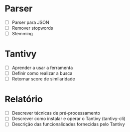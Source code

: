 # Parser
- [ ] Parser para JSON
- [ ] Remover stopwords
- [ ] Stemming

# Tantivy
- [ ] Aprender a usar a ferramenta
- [ ] Definir como realizar a busca
- [ ] Retornar score de similaridade

# Relatório
- [ ] Descrever técnicas de pré-processamento
- [ ] Descrever como instalar e operar o Tantivy (tantivy-cli)
- [ ] Descrição das funcionalidades fornecidas pelo Tantivy